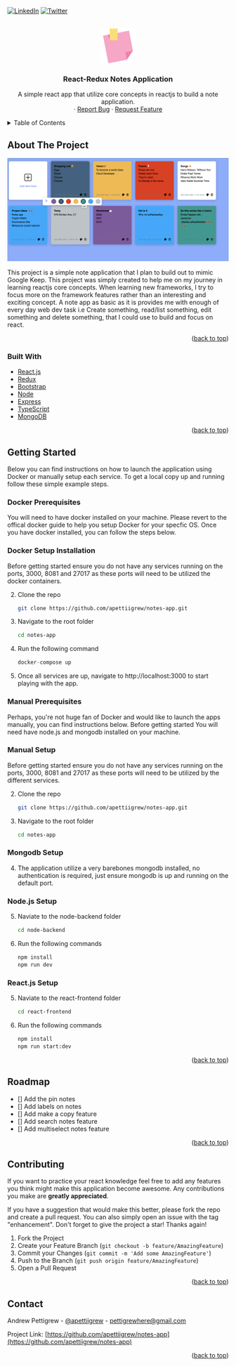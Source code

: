 <div id="top"></div>
<!--
*** Thanks for checking out the Best-README-Template. If you have a suggestion
*** that would make this better, please fork the repo and create a pull request
*** or simply open an issue with the tag "enhancement".
*** Don't forget to give the project a star!
*** Thanks again! Now go create something AMAZING! :D
-->



<!-- PROJECT SHIELDS -->
<!--
*** I'm using markdown "reference style" links for readability.
*** Reference links are enclosed in brackets [ ] instead of parentheses ( ).
*** See the bottom of this document for the declaration of the reference variables
*** for contributors-url, forks-url, etc. This is an optional, concise syntax you may use.
*** https://www.markdownguide.org/basic-syntax/#reference-style-links
-->
[![LinkedIn][linkedin-shield]][linkedin-url]
[![Twitter][twitter-shield]][twitter-url]



<!-- PROJECT LOGO -->
<br />
<div align="center">
  <a href="https://github.com/othneildrew/Best-README-Template">
    <img src="images/notepad.png" alt="Logo" width="80" height="80">
  </a>

  <h3 align="center">React-Redux Notes Application</h3>

  <p align="center">
    A simple react app that utilize core concepts in reactjs to build a note application.
    <br />
    ·
    <a href="https://github.com/apettiigrew/notes-app/issues">Report Bug</a>
    ·
    <a href="https://github.com/apettiigrew/notes-app/issues">Request Feature</a>
  </p>
</div>



<!-- TABLE OF CONTENTS -->
<details>
  <summary>Table of Contents</summary>
  <ol>
    <li>
      <a href="#about-the-project">About The Project</a>
      <ul>
        <li><a href="#built-with">Built With</a></li>
      </ul>
    </li>
    <li>
      <a href="#getting-started">Getting Started</a>
    </li>
    <li><a href="#roadmap">Roadmap</a></li>
    <li><a href="#contributing">Contributing</a></li>
    <li><a href="#contact">Contact</a></li>
  </ol>
</details>



<!-- ABOUT THE PROJECT -->
## About The Project

![Product Name Screen Shot][product-screenshot]

This project is a simple note application that I plan to build out to mimic Google Keep. 
This project was simply created to help me on my journey in learning reactjs core concepts. When learning new frameworks, I try to focus more on the framework features rather than an interesting and exciting concept. A note app as basic as it is provides me with enough of every day web dev task i.e Create something, read/list something, edit something and delete something, that I could use to build and focus on react.


<p align="right">(<a href="#top">back to top</a>)</p>



### Built With
* [React.js](https://reactjs.org/)
* [Redux](https://redux.js.org/)
* [Bootstrap](https://getbootstrap.com)
* [Node](https://nodejs.org/en/)
* [Express](https://expressjs.com/)
* [TypeScript](https://www.typescriptlang.org/)
* [MongoDB](https://www.mongodb.com/)

<p align="right">(<a href="#top">back to top</a>)</p>



<!-- GETTING STARTED -->
## Getting Started

Below you can find instructions on how to launch the application using Docker or manually setup each service. To get a local copy up and running follow these simple example steps.

### Docker Prerequisites

You will need to have docker installed on your machine. Please revert to the offical docker guide to help you setup Docker for your specfic OS. Once you have docker installed, you can follow the steps below.

### Docker Setup Installation
Before getting started ensure you do not have any services running on the ports, 3000, 8081 and 27017 as these ports will need to be utilized the docker containers.

2. Clone the repo
   ```sh
   git clone https://github.com/apettiigrew/notes-app.git
   ```
3. Navigate to the root folder
   ```sh
   cd notes-app
   ```
4. Run the following command
   ```js
   docker-compose up
   ```
5. Once all services are up, navigate to http://localhost:3000 to start playing with the app.


### Manual Prerequisites
Perhaps, you're not huge fan of Docker and would like to launch the apps manually, you can find instructions below. Before getting started You will need have node.js and mongodb installed on your machine.

### Manual Setup
Before getting started ensure you do not have any services running on the ports, 3000, 8081 and 27017 as these ports will need to be utilized by the different services.

2. Clone the repo
   ```sh
   git clone https://github.com/apettiigrew/notes-app.git
   ```
3. Navigate to the root folder
   ```sh
   cd notes-app
   ```

### Mongodb Setup
4. The application utilize a very barebones mongodb installed, no authentication is required, just ensure mongodb is up and running on the default port.


### Node.js Setup

5. Naviate to the node-backend folder
   ```sh
   cd node-backend
   ```
4. Run the following commands
   ```sh
   npm install
   npm run dev
   ```

### React.js Setup
5. Naviate to the react-frontend folder
   ```sh
   cd react-frontend
   ```

4. Run the following commands
   ```sh
   npm install
   npm run start:dev
   ```

<p align="right">(<a href="#top">back to top</a>)</p>

<!-- ROADMAP -->
## Roadmap
- [] Add the pin notes
- [] Add labels on notes
- [] Add make a copy feature
- [] Add search notes feature
- [] Add multiselect notes feature

<p align="right">(<a href="#top">back to top</a>)</p>

<!-- CONTRIBUTING -->
## Contributing
If you want to practice your react knowledge feel free to add any features you think might make this application become awesome. Any contributions you make are **greatly appreciated**.

If you have a suggestion that would make this better, please fork the repo and create a pull request. You can also simply open an issue with the tag "enhancement". Don't forget to give the project a star! Thanks again!

1. Fork the Project
2. Create your Feature Branch (`git checkout -b feature/AmazingFeature`)
3. Commit your Changes (`git commit -m 'Add some AmazingFeature'`)
4. Push to the Branch (`git push origin feature/AmazingFeature`)
5. Open a Pull Request

<p align="right">(<a href="#top">back to top</a>)</p>

<!-- CONTACT -->
## Contact

Andrew Pettigrew - [@apettiigrew](https://twitter.com/apettiigrew) - pettigrewhere@gmail.com

Project Link: [https://github.com/apettiigrew/notes-app](https://github.com/apettiigrew/notes-app)

<p align="right">(<a href="#top">back to top</a>)</p>






<!-- MARKDOWN LINKS & IMAGES -->
<!-- https://www.markdownguide.org/basic-syntax/#reference-style-links -->
[contributors-shield]: https://img.shields.io/github/contributors/othneildrew/Best-README-Template.svg?style=for-the-badge
[contributors-url]: https://github.com/othneildrew/Best-README-Template/graphs/contributors
[forks-shield]: https://img.shields.io/github/forks/othneildrew/Best-README-Template.svg?style=for-the-badge
[forks-url]: https://github.com/othneildrew/Best-README-Template/network/members
[stars-shield]: https://img.shields.io/github/stars/othneildrew/Best-README-Template.svg?style=for-the-badge
[stars-url]: https://github.com/othneildrew/Best-README-Template/stargazers
[issues-shield]: https://img.shields.io/github/issues/othneildrew/Best-README-Template.svg?style=for-the-badge
[issues-url]: https://github.com/othneildrew/Best-README-Template/issues
[license-shield]: https://img.shields.io/github/license/othneildrew/Best-README-Template.svg?style=for-the-badge
[license-url]: https://github.com/othneildrew/Best-README-Template/blob/master/LICENSE.txt
[twitter-shield]: https://img.shields.io/badge/Twitter-1DA1F2?style=for-the-badge&logo=twitter&logoColor=white
[linkedin-shield]: https://img.shields.io/badge/-LinkedIn-black.svg?style=for-the-badge&logo=linkedin&colorB=555
[linkedin-url]: https://www.linkedin.com/in/andrewpettigrewofficial/
[twitter-url]: https://twitter.com/apettiigrew
[product-screenshot]: images/screenshot.png